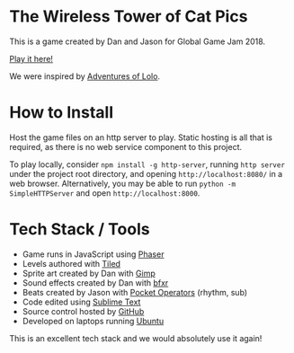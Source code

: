 # The Wireless Tower of Cat Pics

This is a game created by Dan and Jason for Global Game Jam 2018.

[Play it here!](https://danbolt.github.io/ggj2018/)

We were inspired by [Adventures of Lolo](https://en.wikipedia.org/wiki/Adventures_of_Lolo).

# How to Install

Host the game files on an http server to play. Static hosting is all that is required, as there is no web service component to this project.

To play locally, consider `npm install -g http-server`, running `http server` under the project root directory, and opening `http://localhost:8080/` in a web browser. Alternatively, you may be able to run `python -m SimpleHTTPServer` and open `http://localhost:8000`.

# Tech Stack / Tools

- Game runs in JavaScript using [Phaser](http://phaser.io/)
- Levels authored with [Tiled](http://www.mapeditor.org/)
- Sprite art created by Dan with [Gimp](https://www.gimp.org/)
- Sound effects created by Dan with [bfxr](https://www.bfxr.net/)
- Beats created by Jason with [Pocket Operators](https://www.teenageengineering.com/products/po/) (rhythm, sub)
- Code edited using [Sublime Text](https://www.sublimetext.com/)
- Source control hosted by [GitHub](https://github.com/)
- Developed on laptops running [Ubuntu](https://www.ubuntu.com/)

This is an excellent tech stack and we would absolutely use it again!

